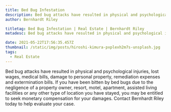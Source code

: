 ```yaml
---
title: Bed Bug Infestation
description: Bed bug attacks have resulted in physical and psychological injuries...
author: Bernhardt Riley

titletag: Bed Bug Infestation | Real Estate | Bernhardt Riley
metadesc: Bed bug attacks have resulted in physical and psychological injuries...

date: 2021-05-22T17:56:35.457Z
thumbnail: /static/img/posts/hiroshi-kimura-pxplexh2m7s-unsplash.jpg
tags:
  - Real Estate
---
```

Bed bug attacks have resulted in physical and psychological injuries, lost wages, medical bills, damage to personal property, remediation expenses and extermination bills. If you have been bitten by bed bugs due to the negligence of a property owner, resort, motel, apartment, assisted living facilities or any other type of location you have stayed, you may be entitled to seek monetary compensation for your damages. Contact Bernhardt Riley today to help evaluate your case.